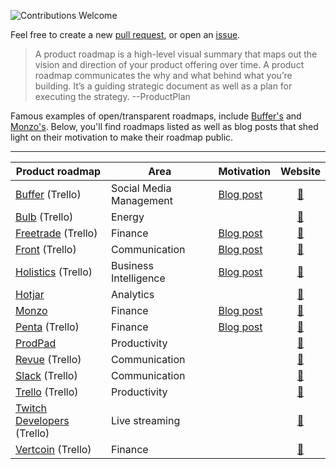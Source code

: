 ![Contributions Welcome](https://img.shields.io/badge/Contributions-welcome-blue.svg)

Feel free to create a new [pull request](https://github.com/logicalicy/awesome-product-roadmaps/pulls), or open an [issue](https://github.com/logicalicy/awesome-product-roadmaps/issues/new).

> A product roadmap is a high-level visual summary that maps out the vision and direction of your product offering over time. A product roadmap communicates the why and what behind what you’re building. It’s a guiding strategic document as well as a plan for executing the strategy. --ProductPlan

Famous examples of open/transparent roadmaps, include [Buffer's](https://trello.com/b/PDIV7XW3/buffer-transparent-product-roadmap) and [Monzo's](https://monzo.com/blog/2018/11/07/making-monzo-roadmap). Below, you'll find roadmaps listed as well as blog posts that shed light on their motivation to make their roadmap public.

---

| Product roadmap | Area | Motivation | Website |
| --------------- | ---- | ---------- | :-----: |
| [Buffer](https://trello.com/b/PDIV7XW3/buffer-transparent-product-roadmap) (Trello) | Social Media Management | [Blog post](https://open.buffer.com/transparent-product-roadmap/) | [:link:](https://buffer.com/) |
| [Bulb](https://trello.com/b/xjpjIt0e/bulbs-open-roadmap) (Trello) | Energy || [:link:](https://bulb.co.uk/) |
| [Freetrade](https://trello.com/b/W15ccViA/freetrade-open-roadmap-20) (Trello) | Finance | [Blog post](https://blog.freetrade.io/our-open-product-roadmap-ba139ee0ac28) | [:link:](https://freetrade.io/) |
| [Front](https://trello.com/b/kZsVVrc8/front-product-roadmap) (Trello) | Communication | [Blog post](https://venturebeat.com/2019/06/16/we-made-our-product-roadmap-public-and-havent-regretted-it/) | [:link:](https://frontapp.com/) |
| [Holistics](https://trello.com/b/DvUBMV3M/holistics-product-roadmap) (Trello) | Business Intelligence | [Blog post](https://medium.com/holistics-software/why-should-you-have-a-public-roadmap-and-how-to-build-it-56f3a55a8604) | [:link:](https://www.holistics.io/) |
| [Hotjar](https://help.hotjar.com/hc/en-us/articles/115012303268-Product-Roadmap) | Analytics || [:link:](http://hotjar.com) |
| [Monzo](https://monzo.com/community/making-monzo/) | Finance | [Blog post](https://monzo.com/blog/2018/11/07/making-monzo-roadmap) | [:link:](https://monzo.com/) |
| [Penta](https://trello.com/b/v0hXe4kb/penta-product-roadmap) (Trello) | Finance | [Blog post](https://getpenta.com/en/blog/pentas-transparency-roadmap/) | [:link:](https://getpenta.com/) |
| [ProdPad](https://www.prodpad.com/about-us/our-roadmap/) | Productivity || [:link:](https://www.prodpad.com/) |
| [Revue](https://trello.com/b/DszHsnN2/revue-open-roadmap) (Trello) | Communication || [:link:](https://www.getrevue.co/) |
| [Slack](https://trello.com/b/ZnTQyumQ/slack-platform-roadmap-for-developers) (Trello) | Communication || [:link:](https://slack.com/intl/en-gb/) |
| [Trello](https://trello.com/b/nC8QJJoZ/trello-development-roadmap) (Trello) | Productivity || [:link:](https://trello.com/) |
| [Twitch Developers](https://trello.com/b/xdoVhmKj/twitch-developers-roadmap) (Trello) | Live streaming || [:link:](https://dev.twitch.tv/) |
| [Vertcoin](https://trello.com/b/RbsKPeGw/vertcoin-roadmap) (Trello) | Finance || [:link:](https://vertcoin.org/) |